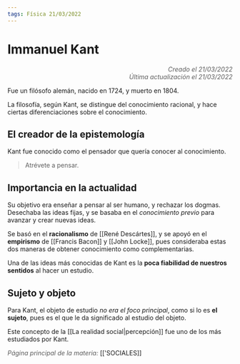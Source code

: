 ```yaml
---
tags: Física 21/03/2022
---
```


# Immanuel Kant
<div style="text-align: right; opacity: 0.7; font-style: italic;">Creado el 21/03/2022</div>
<div style="text-align: right; opacity: 0.7; font-style: italic;">Última actualización el 21/03/2022</div>

Fue un filósofo alemán, nacido en 1724, y muerto en 1804.

La filosofía, según Kant, se distingue del conocimiento racional, y hace ciertas diferenciaciones sobre el conocimiento.

## El creador de la epistemología

Kant fue conocido como el pensador que quería conocer al conocimiento.

> Atrévete a pensar.

## Importancia en la actualidad

Su objetivo era enseñar a pensar al ser humano, y rechazar los dogmas. Desechaba las ideas fijas, y se basaba en el *conocimiento previo* para avanzar y crear nuevas ideas.

Se basó en el **racionalismo** de [[René Descártes]], y se apoyó en el **empirismo** de [[Francis Bacon]] y [[John Locke]], pues consideraba estas dos maneras de obtener conocimiento como complementarias.

Una de las ideas más conocidas de Kant es la **poca fiabilidad de nuestros sentidos** al hacer un estudio.

## Sujeto y objeto

Para Kant, el objeto de estudio *no era el foco principal*, como si lo es **el sujeto**, pues es el que le da significado al estudio del objeto.

Este concepto de la [[La realidad social|percepción]] fue uno de los más estudiados por Kant.


<span style="opacity: 0.7; font-style: italic;">Página principal de la materia:</span> [['SOCIALES]]